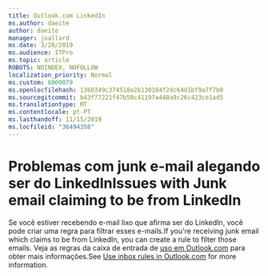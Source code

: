 ```yaml
---
title: Outlook.com LinkedIn
ms.author: daeite
author: daeite
manager: joallard
ms.date: 3/20/2019
ms.audience: ITPro
ms.topic: article
ROBOTS: NOINDEX, NOFOLLOW
localization_priority: Normal
ms.custom: 8000079
ms.openlocfilehash: 136b349c374518e2b130184f2dc64d1bf9a7f7b0
ms.sourcegitcommit: b43f77221f47b50c41197a448a9c26c423ce1ad5
ms.translationtype: MT
ms.contentlocale: pt-PT
ms.lasthandoff: 11/15/2019
ms.locfileid: "36494358"
---
```

# <a name="issues-with-junk-email-claiming-to-be-from-linkedin"></a><span data-ttu-id="c9317-102">Problemas com junk e-mail alegando ser do LinkedIn</span><span class="sxs-lookup"><span data-stu-id="c9317-102">Issues with Junk email claiming to be from LinkedIn</span></span>

<span data-ttu-id="c9317-103">Se você estiver recebendo e-mail lixo que afirma ser do LinkedIn, você pode criar uma regra para filtrar esses e-mails.</span><span class="sxs-lookup"><span data-stu-id="c9317-103">If you're receiving junk email which claims to be from LinkedIn, you can create a rule to filter those emails.</span></span>
<span data-ttu-id="c9317-104">Veja as regras da caixa de entrada de [uso em Outlook.com](https://aka.ms/OutlookComInboxRules) para obter mais informações.</span><span class="sxs-lookup"><span data-stu-id="c9317-104">See [Use inbox rules in Outlook.com](https://aka.ms/OutlookComInboxRules) for more information.</span></span>


